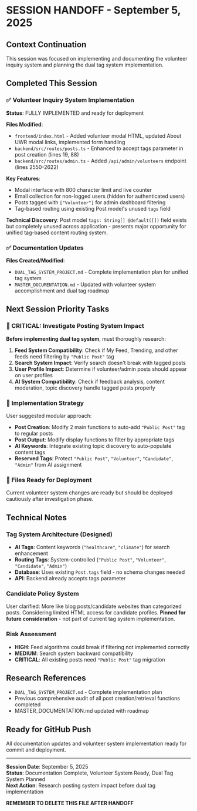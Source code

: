 # SESSION HANDOFF - September 5, 2025

## Context Continuation
This session was focused on implementing and documenting the volunteer inquiry system and planning the dual tag system implementation.

## Completed This Session

### ✅ Volunteer Inquiry System Implementation
**Status**: FULLY IMPLEMENTED and ready for deployment

**Files Modified**:
- `frontend/index.html` - Added volunteer modal HTML, updated About UWR modal links, implemented form handling
- `backend/src/routes/posts.ts` - Enhanced to accept tags parameter in post creation (lines 19, 88)  
- `backend/src/routes/admin.ts` - Added `/api/admin/volunteers` endpoint (lines 2550-2622)

**Key Features**:
- Modal interface with 800 character limit and live counter
- Email collection for non-logged users (hidden for authenticated users)
- Posts tagged with `["Volunteer"]` for admin dashboard filtering
- Tag-based routing using existing Post model's unused `tags` field

**Technical Discovery**: Post model `tags: String[] @default([])` field exists but completely unused across application - presents major opportunity for unified tag-based content routing system.

### ✅ Documentation Updates
**Files Created/Modified**:
- `DUAL_TAG_SYSTEM_PROJECT.md` - Complete implementation plan for unified tag system
- `MASTER_DOCUMENTATION.md` - Updated with volunteer system accomplishment and dual tag roadmap

## Next Session Priority Tasks

### 🚨 CRITICAL: Investigate Posting System Impact
**Before implementing dual tag system**, must thoroughly research:

1. **Feed System Compatibility**: Check if My Feed, Trending, and other feeds need filtering by `"Public Post"` tag
2. **Search System Impact**: Verify search doesn't break with tagged posts
3. **User Profile Impact**: Determine if volunteer/admin posts should appear on user profiles
4. **AI System Compatibility**: Check if feedback analysis, content moderation, topic discovery handle tagged posts properly

### 🎯 Implementation Strategy
User suggested modular approach:
- **Post Creation**: Modify 2 main functions to auto-add `"Public Post"` tag to regular posts
- **Post Output**: Modify display functions to filter by appropriate tags
- **AI Keywords**: Integrate existing topic discovery to auto-populate content tags
- **Reserved Tags**: Protect `"Public Post"`, `"Volunteer"`, `"Candidate"`, `"Admin"` from AI assignment

### 🔧 Files Ready for Deployment
Current volunteer system changes are ready but should be deployed cautiously after investigation phase.

## Technical Notes

### Tag System Architecture (Designed)
- **AI Tags**: Content keywords (`"healthcare"`, `"climate"`) for search enhancement
- **Routing Tags**: System-controlled (`"Public Post"`, `"Volunteer"`, `"Candidate"`, `"Admin"`)
- **Database**: Uses existing `Post.tags` field - no schema changes needed
- **API**: Backend already accepts tags parameter

### Candidate Policy System  
User clarified: More like blog posts/candidate websites than categorized posts. Considering limited HTML access for candidate profiles. **Pinned for future consideration** - not part of current tag system implementation.

### Risk Assessment
- **HIGH**: Feed algorithms could break if filtering not implemented correctly
- **MEDIUM**: Search system backward compatibility
- **CRITICAL**: All existing posts need `"Public Post"` tag migration

## Research References
- `DUAL_TAG_SYSTEM_PROJECT.md` - Complete implementation plan
- Previous comprehensive audit of all post creation/retrieval functions completed
- MASTER_DOCUMENTATION.md updated with roadmap

## Ready for GitHub Push
All documentation updates and volunteer system implementation ready for commit and deployment.

---
**Session Date**: September 5, 2025  
**Status**: Documentation Complete, Volunteer System Ready, Dual Tag System Planned  
**Next Action**: Research posting system impact before dual tag implementation

**REMEMBER TO DELETE THIS FILE AFTER HANDOFF**